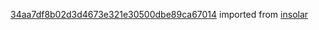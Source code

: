 [34aa7df8b02d3d4673e321e30500dbe89ca67014](https://github.com/insolar/insolar/commit/34aa7df8b02d3d4673e321e30500dbe89ca67014) imported from [insolar](https://github.com/insolar/insolar)

